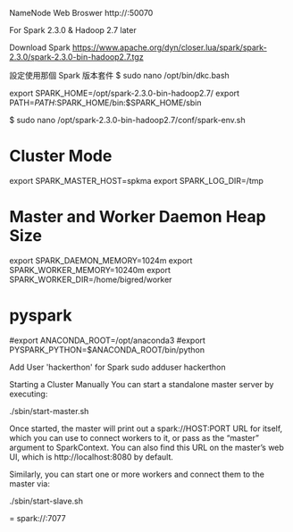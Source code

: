 NameNode Web Broswer
http://<name-node-ip>:50070

For Spark 2.3.0 & Hadoop 2.7 later

Download Spark
https://www.apache.org/dyn/closer.lua/spark/spark-2.3.0/spark-2.3.0-bin-hadoop2.7.tgz

設定使用那個  Spark 版本套件
$ sudo nano /opt/bin/dkc.bash
                             
export SPARK_HOME=/opt/spark-2.3.0-bin-hadoop2.7/
export PATH=$PATH:$SPARK_HOME/bin:$SPARK_HOME/sbin
                         
$ sudo nano /opt/spark-2.3.0-bin-hadoop2.7/conf/spark-env.sh
# Cluster Mode
export SPARK_MASTER_HOST=spkma
export SPARK_LOG_DIR=/tmp

# Master and Worker Daemon Heap Size
export SPARK_DAEMON_MEMORY=1024m
export SPARK_WORKER_MEMORY=10240m
export SPARK_WORKER_DIR=/home/bigred/worker

# pyspark
#export ANACONDA_ROOT=/opt/anaconda3
#export PYSPARK_PYTHON=$ANACONDA_ROOT/bin/python

Add User 'hackerthon' for Spark
sudo adduser hackerthon

Starting a Cluster Manually
You can start a standalone master server by executing:

./sbin/start-master.sh

Once started, the master will print out a spark://HOST:PORT URL for itself, which you can use to connect workers to it, or pass as the “master” argument to SparkContext. You can also find this URL on the master’s web UI, which is http://localhost:8080 by default.

Similarly, you can start one or more workers and connect them to the master via:

./sbin/start-slave.sh <master-spark-URL>

<master-spark-URL> = spark://<master-spark-host>:7077
